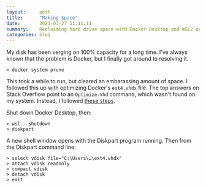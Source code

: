 ```yaml
---
layout:     post
title:      "Making Space"
date:       2023-03-27 11:11:11
summary:    Reclaiming hard drive space with Docker Desktop and WSL2 on Windows 10.
categories: blog
---
```


My disk has been verging on 100% capacity for a long time. I've
always known that the problem is Docker, but I finally got around
to resolving it.

```
> docker system prune
```

This took a while to run, but cleared an embarassing amount of space.
I followed this up with optimizing Docker's `ext4.vhdx` file. 
The top answers on Stack Overflow point to an `Optimize-Vhd` command,
which wasn't found on my system. Instead, I followed
[these steps](https://github.com/microsoft/WSL/issues/4699#issuecomment-627133168).

Shut down Docker Desktop, then:
```
> wsl --shutdown
> diskpart
```

A new shell window opens with the Diskpart program running. Then from the Diskpart
command line:
```
> select vdisk file="C:\Users\…\ext4.vhdx"
> attach vdisk readonly
> compact vdisk
> detach vdisk
> exit
```
